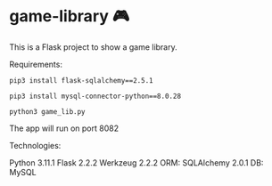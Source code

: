 # game-library 🎮

This is a Flask project to show a game library.

Requirements:

```pip3 install flask-sqlalchemy==2.5.1```

```pip3 install mysql-connector-python==8.0.28```

```python3 game_lib.py```

The app will run on port 8082

Technologies:

Python 3.11.1
Flask 2.2.2
Werkzeug 2.2.2
ORM: SQLAlchemy 2.0.1
DB: MySQL
